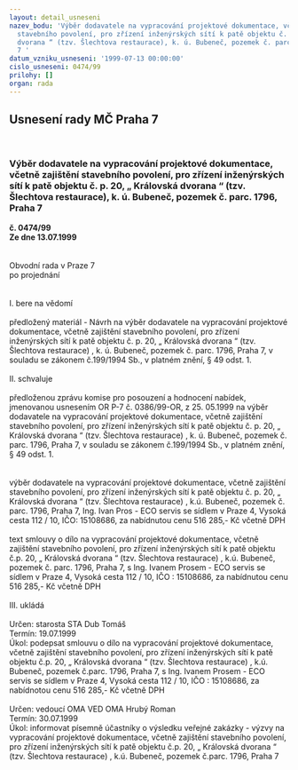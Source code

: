 ```yaml
---
layout: detail_usneseni
nazev_bodu: 'Výběr dodavatele na vypracování projektové dokumentace, včetně zajištění
  stavebního povolení, pro zřízení inženýrských sítí k patě objektu č. p. 20, „ Královská
  dvorana “ (tzv. Šlechtova restaurace), k. ú. Bubeneč, pozemek č. parc. 1796, Praha
  7 '
datum_vzniku_usneseni: '1999-07-13 00:00:00'
cislo_usneseni: 0474/99
prilohy: []
organ: rada
---
```

<div id="ucUsn_pList" class="usn">
	<span><h2>Usnesení rady MČ Praha 7 </h2>
<br></span><div class="standBody">
<span><h3>Výběr dodavatele na vypracování projektové dokumentace, včetně zajištění stavebního povolení, pro zřízení inženýrských sítí k patě objektu č. p. 20, „ Královská dvorana “ (tzv. Šlechtova restaurace), k. ú. Bubeneč, pozemek č. parc. 1796, Praha 7 </h3></span><div class="center">
		<strong>č. 0474/99</strong><br>
	</div>
<div class="center">
		<strong>Ze dne 13.07.1999</strong><br><br>
	</div>
<br>Obvodní rada v Praze 7<br>po projednání<br><br><br>I.	bere na vědomí<br><br> předložený materiál - Návrh na výběr dodavatele na vypracování projektové dokumentace, včetně zajištění stavebního povolení, pro zřízení inženýrských sítí k patě objektu č. p. 20, „ Královská dvorana “ (tzv. Šlechtova restaurace) , k. ú. Bubeneč, pozemek č. parc. 1796, Praha 7, v souladu se zákonem č.199/1994 Sb., v platném znění, § 49 odst. 1.<br><br>II.	 schvaluje <br><br>předloženou zprávu komise pro posouzení a hodnocení nabídek, jmenovanou usnesením OR P-7 č. 0386/99-OR, z 25. 05.1999 na výběr dodavatele na vypracování projektové dokumentace, včetně zajištění stavebního povolení, pro zřízení inženýrských sítí k patě objektu č. p. 20, „ Královská dvorana “ (tzv. Šlechtova restaurace) , k. ú. Bubeneč, pozemek č. parc. 1796, Praha 7, v souladu se zákonem č.199/1994 Sb., v platném znění, § 49 odst. 1.<br><br><br>výběr dodavatele na  vypracování projektové dokumentace, včetně zajištění stavebního povolení, pro zřízení inženýrských sítí k patě objektu č. p. 20, „ Královská dvorana “ (tzv. Šlechtova restaurace) , k.ú. Bubeneč, pozemek č. parc. 1796, Praha 7, Ing. Ivan Pros - ECO servis se sídlem v Praze 4, Vysoká cesta 112 / 10, IČO: 15108686, za nabídnutou cenu 516 285,- Kč včetně DPH<br><br>text smlouvy o dílo na  vypracování projektové dokumentace, včetně zajištění stavebního povolení, pro zřízení inženýrských sítí k patě objektu č.p. 20, „ Královská dvorana “ (tzv. Šlechtova restaurace) , k.ú. Bubeneč, pozemek č. parc. 1796, Praha 7, s  Ing. Ivanem Prosem - ECO servis se sídlem v Praze 4, Vysoká cesta 112 / 10, IČO : 15108686, za nabídnutou cenu 516 285,- Kč včetně DPH<br><br> III.	ukládá <br><br> Určen:	starosta	STA Dub Tomáš<br>Termín: 19.07.1999<br>Úkol:	podepsat smlouvu o dílo  na  vypracování projektové dokumentace, včetně zajištění stavebního povolení, pro zřízení inženýrských sítí k patě objektu č.p. 20, „ Královská dvorana “ (tzv. Šlechtova restaurace) , k.ú. Bubeneč, pozemek č.parc. 1796, Praha 7, s  Ing. Ivanem Prosem - ECO servis se sídlem v Praze 4, Vysoká cesta 112 / 10, IČO : 15108686, za nabídnotou cenu 516 285,- Kč včetně DPH <br> <br> Určen:	vedoucí OMA	VED OMA Hrubý Roman<br>Termín: 30.07.1999<br>Úkol:	informovat písemně účastníky o výsledku veřejné zakázky - výzvy  na  vypracování projektové dokumentace, včetně zajištění stavebního povolení, pro zřízení inženýrských sítí k patě objektu č.p. 20, „ Královská dvorana “ (tzv. Šlechtova restaurace) , k.ú. Bubeneč, pozemek č.parc. 1796, Praha 7 <br>
</div>
</div>
